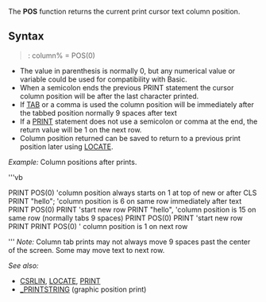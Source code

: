The **POS** function returns the current print cursor text column position.


## Syntax

> : column% = POS(0)


* The value in parenthesis is normally  0, but any numerical value or variable could be used for compatibility with Basic.
* When a semicolon ends the previous PRINT statement the cursor column position will be after the last character printed.
* If [TAB](TAB) or a comma is used the column position will be immediately after the tabbed position normally 9 spaces after text
* If a [PRINT](PRINT) statement does not use a semicolon or comma at the end, the return value will be 1 on the next row.
* Column position returned can be saved to return to a previous print position later using [LOCATE](LOCATE).


*Example:* Column positions after prints.

'''vb

PRINT POS(0) 'column position always starts on 1 at top of new or after CLS
PRINT "hello"; 'column position is 6 on same row immediately after text
PRINT POS(0)
PRINT 'start new row
PRINT "hello", 'column position is 15 on same row (normally tabs 9 spaces)
PRINT POS(0)
PRINT 'start new row
PRINT
PRINT POS(0) ' column position is 1 on next row 

'''
*Note:* Column tab prints may not always move 9 spaces past the center of the screen. Some may move text to next row.


*See also:* 
* [CSRLIN](CSRLIN), [LOCATE](LOCATE), [PRINT](PRINT)
* [_PRINTSTRING](_PRINTSTRING) (graphic position print)




